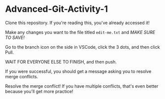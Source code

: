 # Advanced-Git-Activity-1

Clone this repository. If you're reading this, you've already accessed it!

Make any changes you want to the file titled `edit-me.txt` and *MAKE SURE TO SAVE!*

Go to the branch icon on the side in VSCode, click the 3 dots, and then click Pull.

WAIT FOR EVERYONE ELSE TO FINISH, and then push.

If you were successful, you should get a message asking you to resolve merge conflicts.

Resolve the merge conflict! If you have multiple conflicts, that's even better because you'll get more practice!

